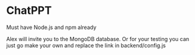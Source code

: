 # ChatPPT

Must have Node.js and npm already

Alex will invite you to the MongoDB database. Or for your testing you can just go make your own and replace the link in backend/config.js

